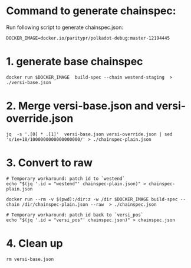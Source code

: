 # Command to generate chainspec:

Run following script to generate chainspec.json:

    DOCKER_IMAGE=docker.io/paritypr/polkadot-debug:master-12194445

# 1. generate base chainspec

    docker run $DOCKER_IMAGE  build-spec --chain westend-staging  > ./versi-base.json

# 2. Merge versi-base.json and versi-override.json

    jq  -s '.[0] * .[1]'  versi-base.json versi-override.json | sed 's/1e+18/1000000000000000000/' > ./chainspec-plain.json

# 3. Convert to raw 

    # Temporary workaround: patch id to `westend`
    echo "$(jq '.id = "westend"' chainspec-plain.json)" > chainspec-plain.json

    docker run --rm -v $(pwd):/dir:z -w /dir $DOCKER_IMAGE build-spec --chain /dir/chainspec-plain.json --raw  > ./chainspec.json

    # Temporary workaround: patch id back to `versi_pos`
    echo "$(jq '.id = "versi_pos"' chainspec.json)" > chainspec.json

# 4. Clean up

    rm versi-base.json
